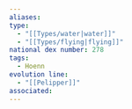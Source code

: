 ```yaml
---
aliases: 
type:
  - "[[Types/water|water]]"
  - "[[Types/flying|flying]]"
national dex number: 278
tags:
  - Hoenn
evolution line:
  - "[[Pelipper]]"
associated:
---
```

